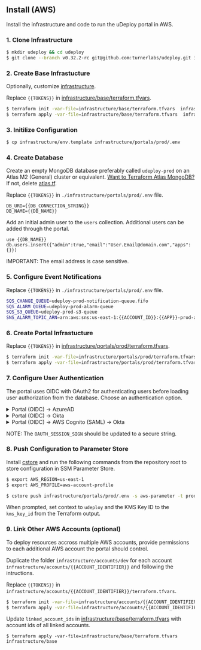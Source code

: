 
## Install (AWS) ##

Install the infrastructure and code to run the uDeploy portal in AWS.

### 1. Clone Infrastructure ###
```bash
$ mkdir udeploy && cd udeploy
$ git clone --branch v0.32.2-rc git@github.com:turnerlabs/udeploy.git infrastructure
```

### 2. Create Base Infrastucture ###

Optionally, customize [infrastructure](BASE.md).

Replace `{{TOKENS}}` in [infrastructure/base/terraform.tfvars](/infrastructure/base/terraform.tfvars).
```bash
$ terraform init -var-file=infrastructure/base/terraform.tfvars  infrastructure/base 
$ terraform apply -var-file=infrastructure/base/terraform.tfvars  infrastructure/base
```

### 3. Initilize Configuration ###

```bash
$ cp infrastructure/env.template infrastructure/portals/prod/.env
```

### 4. Create Database ###

Create an empty MongoDB database preferably called `udeploy-prod` on an Atlas M2 (General) cluster or equivalent. [Want to Terraform Atlas MongoDB?](ATLAS.md) If not, delete [atlas.tf](/infrastructure/portals/prod/atlas.tf).

Replace `{{TOKENS}}` in `./infrastructure/portals/prod/.env` file.
```
DB_URI={{DB_CONNECTION_STRING}}
DB_NAME={{DB_NAME}}
```

Add an initial admin user to the `users` collection. Additional users can be added through the portal.

```
use {{DB_NAME}}
db.users.insert({"admin":true,"email":"User.Email@domain.com","apps":{}})
```

IMPORTANT: The email address is case sensitive.

### 5. Configure Event Notifications ###

Replace `{{TOKENS}}` in `./infrastructure/portals/prod/.env` file.

```bash
SQS_CHANGE_QUEUE=udeploy-prod-notification-queue.fifo
SQS_ALARM_QUEUE=udeploy-prod-alarm-queue
SQS_S3_QUEUE=udeploy-prod-s3-queue
SNS_ALARM_TOPIC_ARN=arn:aws:sns:us-east-1:{{ACCOUNT_ID}}:{{APP}}-prod-alarms
```

### 6. Create Portal Infrastucture ####

Replace `{{TOKENS}}` in [infrastructure/portals/prod/terraform.tfvars](/infrastructure/portals/prod/terraform.tfvars).

```bash
$ terraform init -var-file=infrastructure/portals/prod/terraform.tfvars infrastructure/portals/prod
$ terraform apply -var-file=infrastructure/portals/prod/terraform.tfvars infrastructure/portals/prod
```

### 7. Configure User Authentication ###

The portal uses OIDC with OAuth2 for authenticating users before loading user authorization from the database. Choose an authentication option.

<details>
  <summary>Portal (OIDC) -> AzureAD</summary> 

1. Register the portal with [Azure](OAUTH_AZURE.md).

2. Replace the following configuration in `./infrastructure/portals/prod/.env`. 

Update the `{{TOKENS}}` using the values specified in the Azure app registration.

```bash
OAUTH_CLIENT_ID={{CLIENT_ID}} 
OAUTH_CLIENT_SECRET={{CLIENT_SECRET}}
OAUTH_AUTH_URL=https://login.microsoftonline.com/{{TENANT_ID}}/oauth2/v2.0/authorize
OAUTH_TOKEN_URL=https://login.microsoftonline.com/{{TENANT_ID}}/oauth2/v2.0/token
OAUTH_REDIRECT_URL=https://{{PORTAL_DOMAIN}}/oauth2/response
OAUTH_SIGN_OUT_URL=https://login.microsoftonline.com/{{TENANT_ID}}/oauth2/logout?client_id={{CLIENT_ID}}
OAUTH_SCOPES=openid,offline_access,email
```

</details>

<details>
  <summary>Portal (OIDC) -> Okta</summary> 

1. Register the portal with Okta using a **login_redirect_url** and **logout_redirect_url** values.

Example:

```bash
LOGIN_REDIRECT_URL=https://{{PORTAL_DOMAIN}}/oauth2/response
LOGOUT_REDIRECT_URL=https://{{PORTAL_DOMAIN}}
```

Okta app registration process depends on each individual implementation.

2. Replace the OAUTH configuration in `./infrastructure/portals/prod/.env`.

Update the `{{TOKENS}}` with the values from the registration.

```bash
OAUTH_REDIRECT_URL=https://{{PORTAL_DOMAIN}}/oauth2/response

OAUTH_CLIENT_ID={{OKTA_CLIENT_ID}} 
OAUTH_CLIENT_SECRET={{OKTA_CLIENT_SECRET}}

OAUTH_TOKEN_URL={{OKTA_TOKEN_URL}}
OAUTH_AUTH_URL={{OKTA_SIGNIN_URL}}
OAUTH_SIGN_OUT_URL={{OKTA_SIGNOUT_URL}}?client_id={{OKTA_CLIENT_ID}}

OAUTH_SCOPES=openid,email
```

</details>

<details>
  <summary>Portal (OIDC) -> AWS Cognito (SAML) -> Okta</summary>

1. Copy [cognito.tf](/infrastructure/modules/cognito/cognito.tf) and [cognito.auto.tfvars](/infrastructure/modules/cognito/cognito.auto.tfvars) into `./infrastructure/portals/prod`.

2. Update **signin_url_prefix** in `./infrastructure/portals/prod/cognito.auto.tfvars` only.

Must be a unique prefix across the AWS region. This will be used to prefix the application sign in url.

```
signin_url_prefix = "{{AWS_COGNITO_SIGNIN_URL_PREFIX}}"
```

3. Create initial AWS Cognito infrastructure.

```bash
$ terraform apply -var-file=infrastructure/portals/prod/cognito.auto.tfvars infrastructure/portals/prod -target=aws_cognito_user_pool.pool
$ terraform apply -var-file=infrastructure/portals/prod/cognito.auto.tfvars infrastructure/portals/prod -target=aws_cognito_user_pool_domain.domain
```

4. Register the portal with Okta using the **aws_cognito_return_url** and **aws_cognito_audience_restriction** values generated by the `$ terraform output` command.

Okta app registration process depends on each individual implementation.

5. Update `./infrastructure/portals/prod/cognito.auto.tfvars` with the configuration from the Okta registration and the portal domain.

```
metadata_url              = "{{OKTA_METADATA_URL}}"
sso_redirect_binding_uri  = "{{OKTA_SSO_REDIRECT_BINDING_URI}}"

callback_url         = "https://{{PORTAL_DOMAIN}}/oauth2/response"
logout_url           = "https://{{OKTA_DOMAIN}}/logout.aspx?AppID={{OKTA_APP_ID}}"
```

6. Create the final AWS Cognito infrastructure.

```bash
$ terraform apply -var-file=infrastructure/portals/prod/cognito.auto.tfvars infrastructure/portals/prod
```

7. Replace the OAUTH configuration in `./infrastructure/portals/prod/.env`.

Update the `{{TOKENS}}` with the values generated by the `$ terraform output` command.

```bash
OAUTH_REDIRECT_URL=https://{{PORTAL_DOMAIN}}/oauth2/response

OAUTH_CLIENT_ID={{AWS_COGNITO_CLIENT_ID}} 
OAUTH_CLIENT_SECRET={{AWS_COGNITO_CLIENT_SECRET}}

OAUTH_TOKEN_URL={{AWS_COGNITO_TOKEN_URL}}
OAUTH_AUTH_URL={{AWS_COGNITO_SIGNIN_URL}}
OAUTH_SIGN_OUT_URL={{AWS_COGNITO_SIGNOUT_URL}}

OAUTH_SCOPES=openid,email
```

</details>

NOTE: The `OAUTH_SESSION_SIGN` should be updated to a secure string.

### 8. Push Configuration to Parameter Store ### 

Install [cstore](https://github.com/turnerlabs/cstore) and run the following commands from the repository root to store configuration in SSM Parameter Store.

```bash
$ export AWS_REGION=us-east-1
$ export AWS_PROFILE=aws-account-profile
```

```bash
$ cstore push infrastructure/portals/prod/.env -s aws-parameter -t prod
```

When prompted, set context to `udeploy` and the KMS Key ID to the `kms_key_id` from the Terraform output.

 ### 9. Link Other AWS Accounts (optional) ### 

 To deploy resources accross multiple AWS accounts, provide permissions to each additional AWS account the portal should control. 

 Duplicate the folder `infrastructure/accounts/dev` for each account `infrastructure/accounts/{{ACCOUNT_IDENTIFIER}}` and following the intructions.

 Replace `{{TOKENS}}` in `infrastructure/accounts/{{ACCOUNT_IDENTIFIER}}/terraform.tfvars`.
```bash
$ terraform init -var-file=infrastructure/accounts/{{ACCOUNT_IDENTIFIER}}/terraform.tfvars  infrastructure/accounts/{{ACCOUNT_IDENTIFIER}} 
$ terraform apply -var-file=infrastructure/accounts/{{ACCOUNT_IDENTIFIER}}/terraform.tfvars  infrastructure/accounts/{{ACCOUNT_IDENTIFIER}}
```

Update `linked_account_ids` in [infrastructure/base/terraform.tfvars](/infrastructure/base/terraform.tfvars) with account ids of all linked accounts.

```
$ terraform apply -var-file=infrastructure/base/terraform.tfvars  infrastructure/base
```



